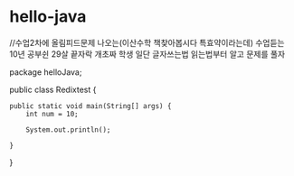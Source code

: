 # hello-java
//수업2차에 올림피드문제 나오는(이산수학 책찾아봅시다 특효약이라는데) 수업듣는 10년 공부쉰 29살 끝자락 개초짜 학생
일단 글자쓰는법 읽는법부터 알고 문제를 풀자

package helloJava;

public class Redixtest {

	public static void main(String[] args) {
		int num = 10;
		
		System.out.println();

	}

}

